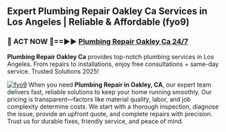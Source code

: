 ## Expert Plumbing Repair Oakley Ca Services in Los Angeles | Reliable & Affordable (fyo9)  

<h3>🚿 ACT NOW 🌟==►► <a href="https://tinyurl.com/2ne6vx2x" rel="nofollow">Plumbing Repair Oakley Ca 24/7</a></h3>

**Plumbing Repair Oakley Ca** provides top-notch plumbing services in Los Angeles. From repairs to installations, enjoy free consultations + same-day service. Trusted Solutions 2025!

[![fyo9](https://i.imgur.com/4PFF4AK.jpeg)](https://tinyurl.com/2ne6vx2x)
When you need **Plumbing Repair in Oakley, CA**, our expert team delivers fast, reliable solutions to keep your home running smoothly. Our pricing is transparent—factors like material quality, labor, and job complexity determine costs. We start with a thorough inspection, diagnose the issue, provide an upfront quote, and complete repairs with precision. Trust us for durable fixes, friendly service, and peace of mind.